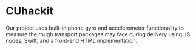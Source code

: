 # CUhackit
Our project uses built-in phone gyro and accelerometer functionality to measure the rough transport packages may face during delivery using JS nodes, Swift, and a front-end HTML implementation.
